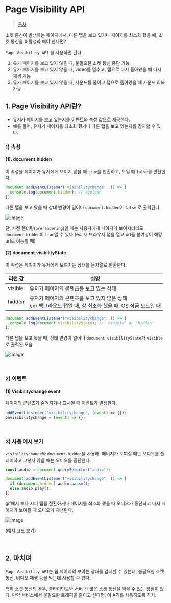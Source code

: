 # Page Visibility API

> [출처](https://mong-blog.tistory.com/entry/Page-Visibility-API-%EC%9C%A0%EC%A0%80%EA%B0%80-%ED%8E%98%EC%9D%B4%EC%A7%80%EB%A5%BC-%EB%B3%B4%EA%B3%A0-%EC%9E%88%EB%8A%94%EC%A7%80-%EC%95%8C%EB%A0%A4%EC%A4%98)

소켓 통신이 발생하는 페이지에서, 다른 탭을 보고 있거나 페이지를 최소화 했을 때, 소켓 통신을 비활성화 해야 한다면?

`Page Visibility API` 를 사용하면 된다.

1. 유가 페이지를 보고 있지 않을 때, 불필요한 소켓 통신 중단 가능
2. 유가 페이지를 보고 있지 않을 때, video를 멈추고, 탭으로 다시 돌아왔을 때 다시 재생 가능
3. 유가 페이지를 보고 있지 않을 때, 사운드를 줄이고 탭으로 돌아왔을 때 사운드 회복 가능

## 1. Page Visibility API란?

- 유저가 페이지를 보고 있는지를 이벤트와 속성 값으로 제공한다.
- 예를 들어, 유저가 페이지를 최소화 했거나 다른 탭을 보고 있는지를 감지할 수 있다.

### 1) 속성

#### (1). document.hidden

이 속성을 페이지가 유저에게 보이지 않을 때 `true`를 반환하고, 보일 때 `false`를 반환한다.

```js
document.addEventListener('visibilitychange', () => {
  console.log(document.hidden); // boolean
});
```

다른 탭을 보고 왔을 때 상태 변경이 일어나 `document.hidden`이 `false` 로 출력된다.

![image](https://blog.kakaocdn.net/dn/GvMRU/btsoGfr0NX6/zYAshNvRNCYxqrFoTKy6TK/img.gif)

단, 사전 렌더링(`prerendering`)일 때는 사용자에게 페이지가 보여지더라도 `document.hidden`이 `true`일 수 있다.(ex. 새 브라우저 탭을 열고 url을 붙여넣어 해당 url로 이동할 때)

#### (2) document.visibilityState

이 속성은 페이지가 유저에게 보여지는 상태를 문자열로 반환한다.

| 리턴 값 | 설명                                                         |
| ------- | ------------------------------------------------------------ |
| visible | 유저가 페이지의 콘텐츠를 보고 있는 상태                      |
| hidden  | 유저가 페이지의 콘텐츠를 보고 있지 않은 상태<br />ex) 백그라운드 탭일 때, 창 최소화 했을 때, OS 잠금 모드일 때 |

```js
document.addEventListener("visibilitychange", () => {
  console.log(document.visibilityState); // 'visible' or 'hidden'
});
```

다른 탭을 보고 왔을 때, 상태 변경이 일어나 `document.visibilityState`가 `visible`로 출력된 모습

![image](https://blog.kakaocdn.net/dn/dqMEWw/btsoxwPHSpe/XRSJ5X2X7kQrGzJGnSePk1/img.gif)

<br/>

### 2) 이벤트

#### (1) Visibilitychange event

페이지의 콘텐츠가 숨겨지거나 표시될 때 이벤트가 발생한다.

```js
addEventLinstener('visibilitychange', (event) => {});
onvisibilitychange = (event) => {};
```

<br/>

### 3) 사용 예시 보기

`visibilitychange`와 `document.hidden`을 사용해, 페이지가 보여질 때는 오디오를 플레이하고 그렇지 않을 때는 오디오를 중단한다.

```js
const audio = document.querySelector("audio");

document.addEventListener("visibilitychange", () => {
  if (document.hidden) audio.pause();
  else audio.play();
});
```

gif에서 보다 시피 탭을 전환하거나 페이지를 최소화 했을 때 오디오가 중단되고 다시 페이지가 보여질 때 오디오가 재생된다.

![image](https://blog.kakaocdn.net/dn/c3Hp7V/btsoz8mUMlR/qgayUG2asctazJjxnfgUak/img.gif)

([예시 코드 보기](https://codepen.io/kumjungmin/pen/mdQjKKz))

<br/>

## 2. 마치며

`Page Visibility API`는 웹 페이지의 보이는 상태를 감지할 수 있는데, 불필요한 소켓통신, 비디오 재생 등을 막는데 사용할 수 있다.

특히 소켓 통신의 경우, 클라이언트와 서버 간 많은 소켓 통신을 막을 수 있는 장점이 있다. 만약 서비스에서 불필요한 트래픽을 줄이고 싶다면, 이 API를 사용하도록 하자.
